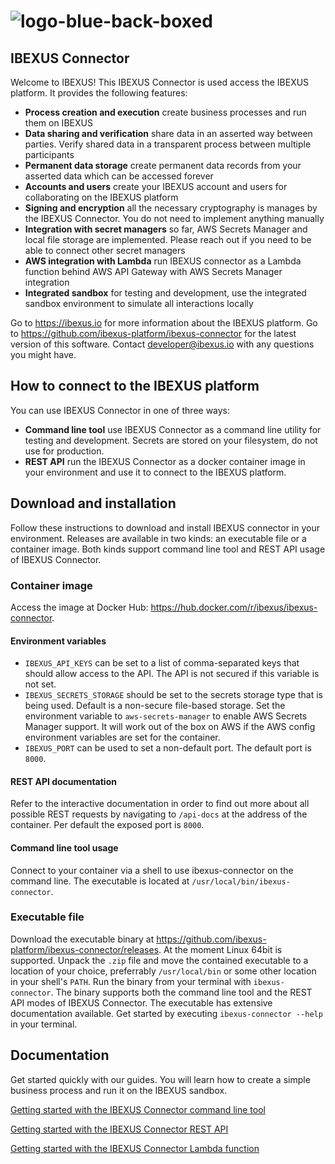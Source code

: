 # ![logo-blue-back-boxed](https://github.com/ibexus-platform/ibexus-connector/assets/67227/d64936b4-372b-4719-b841-2c839936ddb8)

## IBEXUS Connector

Welcome to IBEXUS! This IBEXUS Connector is used access the IBEXUS platform. It provides the following features:

- **Process creation and execution** create business processes and run them on IBEXUS
- **Data sharing and verification** share data in an asserted way between parties. Verify shared data in a transparent process between multiple participants
- **Permanent data storage** create permanent data records from your asserted data which can be accessed forever
- **Accounts and users** create your IBEXUS account and users for collaborating on the IBEXUS platform
- **Signing and encryption** all the necessary cryptography is manages by the IBEXUS Connector. You do not need to implement anything manually
- **Integration with secret managers** so far, AWS Secrets Manager and local file storage are implemented. Please reach out if you need to be able to connect other secret managers
- **AWS integration with Lambda** run IBEXUS connector as a Lambda function behind AWS API Gateway with AWS Secrets Manager integration
- **Integrated sandbox** for testing and development, use the integrated sandbox environment to simulate all interactions locally

Go to <https://ibexus.io> for more information about the IBEXUS platform. Go to <https://github.com/ibexus-platform/ibexus-connector> for the latest version of this software. Contact [developer@ibexus.io](mailto:developer@ibexus.io) with any questions you might have.

## How to connect to the IBEXUS platform

You can use IBEXUS Connector in one of three ways:

- **Command line tool** use IBEXUS Connector as a command line utility for testing and development. Secrets are stored on your filesystem, do not use for production.
- **REST API** run the IBEXUS Connector as a docker container image in your environment and use it to connect to the IBEXUS platform.

## Download and installation

Follow these instructions to download and install IBEXUS connector in your environment. Releases are available in two kinds: an executable file or a container image. Both kinds support command line tool and REST API usage of IBEXUS Connector.

### Container image

Access the image at Docker Hub: <https://hub.docker.com/r/ibexus/ibexus-connector>.

#### Environment variables

- `IBEXUS_API_KEYS` can be set to a list of comma-separated keys that should allow access to the API. The API is not secured if this variable is not set.
- `IBEXUS_SECRETS_STORAGE` should be set to the secrets storage type that is being used. Default is a non-secure file-based storage. Set the environment variable to `aws-secrets-manager` to enable AWS Secrets Manager support. It will work out of the box on AWS if the AWS config environment variables are set for the container.
- `IBEXUS_PORT` can be used to set a non-default port. The default port is `8000`.

#### REST API documentation

Refer to the interactive documentation in order to find out more about all possible REST requests by navigating to `/api-docs` at the address of the container. Per default the exposed port is `8000`.

#### Command line tool usage

Connect to your container via a shell to use ibexus-connector on the command line. The executable is located at `/usr/local/bin/ibexus-connector`.

### Executable file

Download the executable binary at <https://github.com/ibexus-platform/ibexus-connector/releases>. At the moment Linux 64bit is supported. Unpack the `.zip` file and move the contained executable to a location of your choice, preferrably `/usr/local/bin` or some other location in your shell's `PATH`. Run the binary from your terminal with `ibexus-connector`. The binary supports both the command line tool and the REST API modes of IBEXUS Connector. The executable has extensive documentation available. Get started by executing `ibexus-connector --help` in your terminal.

## Documentation

Get started quickly with our guides. You will learn how to create a simple business process and run it on the IBEXUS sandbox.

[Getting started with the IBEXUS Connector command line tool](https://github.com/ibexus-platform/ibexus-connector/blob/main/docs/getting-started-command-line-tool.md)

[Getting started with the IBEXUS Connector REST API](https://github.com/ibexus-platform/ibexus-connector/blob/main/docs/getting-started-rest-api.md)

[Getting started with the IBEXUS Connector Lambda function](https://github.com/ibexus-platform/ibexus-connector/blob/main/docs/getting-started-lambda.md)
